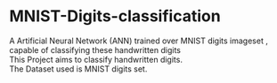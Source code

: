 # MNIST-Digits-classification
A Artificial Neural Network (ANN)  trained over MNIST digits imageset , capable of classifying these handwritten digits <br>
This Project aims to classify handwritten digits.<br> The Dataset used is MNIST digits set.

